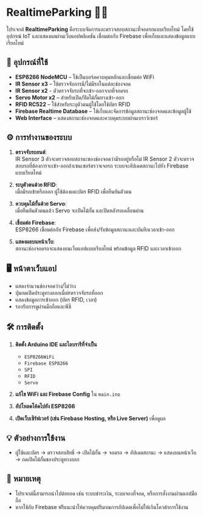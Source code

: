 # RealtimeParking 🚗📶

โปรเจกต์ **RealtimeParking** คือระบบจัดการและตรวจสอบสถานะที่จอดรถแบบเรียลไทม์ โดยใช้อุปกรณ์ IoT และแสดงผลผ่านเว็บแอปพลิเคชัน เชื่อมต่อกับ Firebase เพื่อเก็บและแสดงข้อมูลแบบเรียลไทม์

## 🧰 อุปกรณ์ที่ใช้

- **ESP8266 NodeMCU** – ใช้เป็นบอร์ดควบคุมหลักและเชื่อมต่อ WiFi
- **IR Sensor x3** – ใช้ตรวจจับการมี/ไม่มีรถในแต่ละช่องจอด
- **IR Sensor x2** - ตัวตรวจจับรถที่จะเข้า-ออกจากที่จอดรถ
- **Servo Motor x2** – สำหรับเปิด/ปิดไม้กั้นทางเข้า-ออก
- **RFID RC522** – ใช้สำหรับระบุตัวตนผู้ใช้โดยใช้บัตร RFID
- **Firebase Realtime Database** – ใช้เก็บและจัดการข้อมูลสถานะช่องจอดและข้อมูลผู้ใช้
- **Web Interface** – แสดงสถานะช่องจอดและควบคุมระบบผ่านเบราว์เซอร์

## ⚙️ การทำงานของระบบ

1. **ตรวจจับรถยนต์**:  
   IR Sensor  3 ตัวจะตรวจสอบสถานะของช่องจอดว่ามีรถอยู่หรือไม่
   IR Sensor 2 ตัวจะตรวจสอบรถที่ต้องการจะเข้า-ออกถ้าเซนเซอร์ตรวจเจอรถ
   ระบบจะอัปเดตสถานะไปยัง Firebase แบบเรียลไทม์

3. **ระบุตัวตนด้วย RFID**:  
   เมื่อมีรถเข้าหรือออก ผู้ใช้ต้องแตะบัตร RFID เพื่อยืนยันตัวตน

4. **ควบคุมไม้กั้นด้วย Servo**:  
   เมื่อยืนยันตัวตนแล้ว Servo จะเปิดไม้กั้น และปิดหลังรถเคลื่อนผ่าน

5. **เชื่อมต่อ Firebase**:  
   ESP8266 เชื่อมต่อกับ Firebase เพื่อส่ง/รับข้อมูลสถานะและบันทึกเวลาเข้า-ออก

6. **แสดงผลบนหน้าเว็บ**:  
   สถานะช่องจอดรถจะแสดงบนเว็บแอปแบบเรียลไทม์ พร้อมข้อมูล RFID และเวลาเข้าออก

## 🖥️ หน้าตาเว็บแอป

- แสดงจำนวนช่องจอดว่าง/ไม่ว่าง
- ปุ่มกดเปิดประตูทางออกเมื่อirตรวจจับรถที่ออก
- แสดงข้อมูลการเข้าออก (บัตร RFID, เวลา)
- รองรับการดูผ่านมือถือและพีซี


## 🛠️ การติดตั้ง

1. **ติดตั้ง Arduino IDE และไลบรารีที่จำเป็น**
   - `ESP8266WiFi`
   - `Firebase ESP8266`
   - `SPI`
   - `RFID`
   - `Servo`

2. **แก้ไข WiFi และ Firebase Config** ใน `main.ino` 

3. **อัปโหลดโค้ดไปยัง ESP8266**

4. **เปิดเว็บเซิร์ฟเวอร์ (เช่น Firebase Hosting, หรือ Live Server)** เพื่อดูผล

## 💡 ตัวอย่างการใช้งาน

- ผู้ใช้แตะบัตร → ตรวจสอบสิทธิ์ → เปิดไม้กั้น → จอดรถ → อัปเดตสถานะ → แสดงบนหน้าเว็บ → กดเปิดไม้กั้นของประตูทางออก


## 📌 หมายเหตุ

- โปรเจกต์นี้สามารถนำไปต่อยอด เช่น ระบบชำระเงิน, ระบบจองที่จอด, หรือการสั่งงานผ่านแอปมือถือ
- หากใช้กับ Firebase ฟรีแนะนำให้ควบคุมปริมาณการอัปเดตเพื่อไม่ให้เกินโควต้าการใช้งาน




